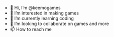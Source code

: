 - 👋 Hi, I’m @keemogames
- 👀 I’m interested in making games
- 🌱 I’m currently learning coding
- 💞️ I’m looking to collaborate on games and more
- 📫 How to reach me 

<!---
keemogames/keemogames is a ✨ special ✨ repository because its `README.md` (this file) appears on your GitHub profile.
You can click the Preview link to take a look at your changes.
--->
